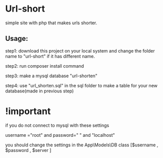 # Url-short

simple site with php that makes urls shorter.

## Usage: 



  step1: download this project on your local system 
  and change the folder name to "url-short" if it has different name.
 
 
  step2: run composer install command
 
  step3: make a mysql database "url-shorten" 
 
 
  step4: use "url_shorten.sql"  in the sql folder
  to make a table for your new database(made in previous step)
 
 
# !important 
if you do not connect to mysql with these settings 

username ="root" and password=" " and "localhost" 


you  should change the settings in the App\Models\DB class [$username , $password , $server ]
